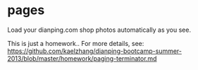 pages
=====

Load your dianping.com shop photos automatically as you see.

This is just a homework..
For more details, see:
https://github.com/kaelzhang/dianping-bootcamp-summer-2013/blob/master/homework/paging-terminator.md
